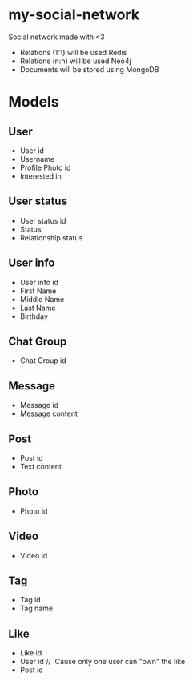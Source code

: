 # my-social-network
Social network made with &lt;3
 - Relations (1:1) will be used Redis
 - Relations (n:n) will be used Neo4j
 - Documents will be stored using MongoDB


# Models

## User
  - User id
  - Username
  - Profile Photo id
  - Interested in 

## User status
  - User status id
  - Status
  - Relationship status
  
## User info 
  - User info id
  - First Name
  - Middle Name
  - Last Name
  - Birthday

## Chat Group
  - Chat Group id

## Message 
  - Message id
  - Message content

## Post
  - Post id
  - Text content
  
## Photo 
  - Photo id

## Video 
  - Video id

## Tag
  - Tag id
  - Tag name

## Like 
  - Like id
  - User id // 'Cause only one user can "own" the like
  - Post id
